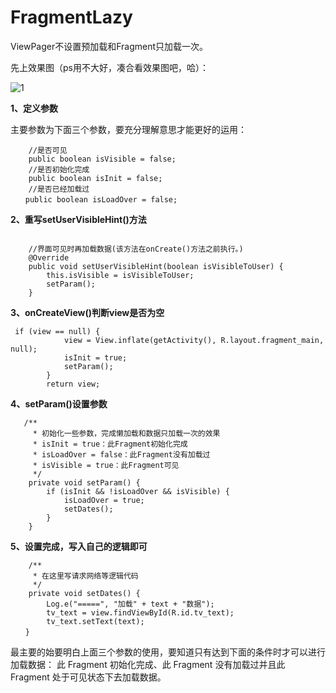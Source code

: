 # FragmentLazy
ViewPager不设置预加载和Fragment只加载一次。

先上效果图（ps用不大好，凑合看效果图吧，哈）：

![1](https://github.com/wuqingsen/FragmentLazy/blob/master/%E6%95%88%E6%9E%9C%E5%9B%BE/1.png)  

**1、定义参数**

主要参数为下面三个参数，要充分理解意思才能更好的运用：

```
    //是否可见
    public boolean isVisible = false;
    //是否初始化完成
    public boolean isInit = false;
    //是否已经加载过
　　public boolean isLoadOver = false;
```
**2、重写setUserVisibleHint()方法**

```

    //界面可见时再加载数据(该方法在onCreate()方法之前执行。)
    @Override
    public void setUserVisibleHint(boolean isVisibleToUser) {
        this.isVisible = isVisibleToUser;
        setParam();
    }
```
**3、onCreateView()判断view是否为空**

```       
 if (view == null) {
            view = View.inflate(getActivity(), R.layout.fragment_main, null);
            isInit = true;
            setParam();
        }
        return view;
```
**4、setParam()设置参数**

```      
   /**
     * 初始化一些参数，完成懒加载和数据只加载一次的效果
     * isInit = true：此Fragment初始化完成
     * isLoadOver = false：此Fragment没有加载过
     * isVisible = true：此Fragment可见
     */
    private void setParam() {
        if (isInit && !isLoadOver && isVisible) {
            isLoadOver = true;
            setDates();
        }
    }
```
**5、设置完成，写入自己的逻辑即可**

```    
    /**
     * 在这里写请求网络等逻辑代码
     */
    private void setDates() {
        Log.e("=====", "加载" + text + "数据");
        tv_text = view.findViewById(R.id.tv_text);
        tv_text.setText(text);
　　}
```
最主要的始要明白上面三个参数的使用，要知道只有达到下面的条件时才可以进行加载数据：
此 Fragment 初始化完成、此 Fragment 没有加载过并且此 Fragment 处于可见状态下去加载数据。　　